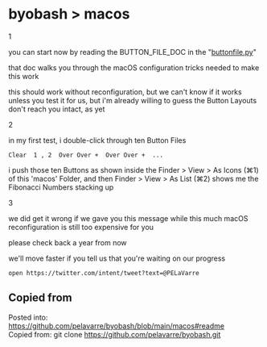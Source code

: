 # byobash > macos

1

you can start now by reading the BUTTON\_FILE\_DOC
in the "[buttonfile.py](https://github.com/pelavarre/byobash/blob/main/macos/buttonfile.py#L51:~:text=(pycache_path)-,BUTTON_FILE_DOC,-%3D%20%22%22%22)"

that doc walks you through the macOS configuration tricks needed to make this work

this should work without reconfiguration,
    but we can't know if it works unless you test it for us,
        but i'm already willing to guess
            the Button Layouts don't reach you intact, as yet

2

in my first test, i double-click through ten Button Files

    Clear  1 , 2  Over Over +  Over Over +  ...

i push those ten Buttons
as shown inside the Finder > View > As Icons (⌘1) of this 'macos' Folder,
and then Finder > View > As List (⌘2) shows me the Fibonacci Numbers stacking up

3

we did get it wrong if we gave you this message
    while this much macOS reconfiguration is still too expensive for you

please check back a year from now

we'll move faster if you tell us that you're waiting on our progress

    open https://twitter.com/intent/tweet?text=@PELaVarre


## Copied from

Posted into:  https://github.com/pelavarre/byobash/blob/main/macos#readme
<br>
Copied from:  git clone https://github.com/pelavarre/byobash.git
